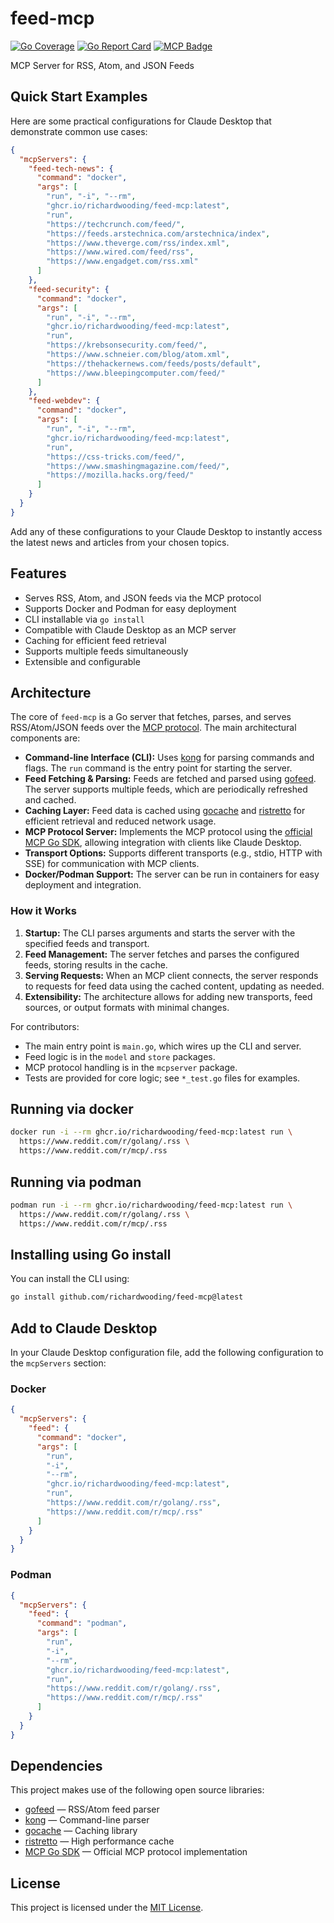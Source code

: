 # feed-mcp

[![Go Coverage](https://github.com/richardwooding/feed-mcp/wiki/coverage.svg)](https://raw.githack.com/wiki/richardwooding/feed-mcp/coverage.html)
[![Go Report Card](https://goreportcard.com/badge/github.com/richardwooding/feed-mcp)](https://goreportcard.com/report/github.com/richardwooding/feed-mcp)
[![MCP Badge](https://lobehub.com/badge/mcp/richardwooding-feed-mcp)](https://lobehub.com/mcp/richardwooding-feed-mcp)

MCP Server for RSS, Atom, and JSON Feeds

## Quick Start Examples

Here are some practical configurations for Claude Desktop that demonstrate common use cases:

```json
{
  "mcpServers": {
    "feed-tech-news": {
      "command": "docker",
      "args": [
        "run", "-i", "--rm",
        "ghcr.io/richardwooding/feed-mcp:latest",
        "run",
        "https://techcrunch.com/feed/",
        "https://feeds.arstechnica.com/arstechnica/index",
        "https://www.theverge.com/rss/index.xml",
        "https://www.wired.com/feed/rss",
        "https://www.engadget.com/rss.xml"
      ]
    },
    "feed-security": {
      "command": "docker",
      "args": [
        "run", "-i", "--rm",
        "ghcr.io/richardwooding/feed-mcp:latest",
        "run",
        "https://krebsonsecurity.com/feed/",
        "https://www.schneier.com/blog/atom.xml",
        "https://thehackernews.com/feeds/posts/default",
        "https://www.bleepingcomputer.com/feed/"
      ]
    },
    "feed-webdev": {
      "command": "docker",
      "args": [
        "run", "-i", "--rm",
        "ghcr.io/richardwooding/feed-mcp:latest",
        "run",
        "https://css-tricks.com/feed/",
        "https://www.smashingmagazine.com/feed/",
        "https://mozilla.hacks.org/feed/"
      ]
    }
  }
}
```

Add any of these configurations to your Claude Desktop to instantly access the latest news and articles from your chosen topics.

## Features

- Serves RSS, Atom, and JSON feeds via the MCP protocol
- Supports Docker and Podman for easy deployment
- CLI installable via `go install`
- Compatible with Claude Desktop as an MCP server
- Caching for efficient feed retrieval
- Supports multiple feeds simultaneously
- Extensible and configurable

## Architecture

The core of `feed-mcp` is a Go server that fetches, parses, and serves RSS/Atom/JSON feeds over the [MCP protocol](https://spec.modelcontextprotocol.io/specification/). The main architectural components are:

- **Command-line Interface (CLI):** Uses [kong](https://github.com/alecthomas/kong) for parsing commands and flags. The `run` command is the entry point for starting the server.
- **Feed Fetching & Parsing:** Feeds are fetched and parsed using [gofeed](https://github.com/mmcdole/gofeed). The server supports multiple feeds, which are periodically refreshed and cached.
- **Caching Layer:** Feed data is cached using [gocache](https://github.com/eko/gocache) and [ristretto](https://github.com/dgraph-io/ristretto) for efficient retrieval and reduced network usage.
- **MCP Protocol Server:** Implements the MCP protocol using the [official MCP Go SDK](https://github.com/modelcontextprotocol/go-sdk), allowing integration with clients like Claude Desktop.
- **Transport Options:** Supports different transports (e.g., stdio, HTTP with SSE) for communication with MCP clients.
- **Docker/Podman Support:** The server can be run in containers for easy deployment and integration.

### How it Works

1. **Startup:** The CLI parses arguments and starts the server with the specified feeds and transport.
2. **Feed Management:** The server fetches and parses the configured feeds, storing results in the cache.
3. **Serving Requests:** When an MCP client connects, the server responds to requests for feed data using the cached content, updating as needed.
4. **Extensibility:** The architecture allows for adding new transports, feed sources, or output formats with minimal changes.

For contributors:  
- The main entry point is `main.go`, which wires up the CLI and server.
- Feed logic is in the `model` and `store` packages.
- MCP protocol handling is in the `mcpserver` package.
- Tests are provided for core logic; see `*_test.go` files for examples.

## Running via docker

```sh
docker run -i --rm ghcr.io/richardwooding/feed-mcp:latest run \
  https://www.reddit.com/r/golang/.rss \
  https://www.reddit.com/r/mcp/.rss
```

## Running via podman

```sh
podman run -i --rm ghcr.io/richardwooding/feed-mcp:latest run \
  https://www.reddit.com/r/golang/.rss \
  https://www.reddit.com/r/mcp/.rss
```

## Installing using Go install

You can install the CLI using:

```sh
go install github.com/richardwooding/feed-mcp@latest
```

## Add to Claude Desktop

In your Claude Desktop configuration file, add the following configuration to the `mcpServers` section:

### Docker

```json
{
  "mcpServers": {
    "feed": {
      "command": "docker",
      "args": [
        "run",
        "-i",
        "--rm",
        "ghcr.io/richardwooding/feed-mcp:latest",
        "run",
        "https://www.reddit.com/r/golang/.rss",
        "https://www.reddit.com/r/mcp/.rss"
      ]
    }
  }
}
```

### Podman

```json
{
  "mcpServers": {
    "feed": {
      "command": "podman",
      "args": [
        "run",
        "-i",
        "--rm",
        "ghcr.io/richardwooding/feed-mcp:latest",
        "run",
        "https://www.reddit.com/r/golang/.rss",
        "https://www.reddit.com/r/mcp/.rss"
      ]
    }
  }
}
```

## Dependencies

This project makes use of the following open source libraries:

- [gofeed](https://github.com/mmcdole/gofeed) — RSS/Atom feed parser
- [kong](https://github.com/alecthomas/kong) — Command-line parser
- [gocache](https://github.com/eko/gocache) — Caching library
- [ristretto](https://github.com/dgraph-io/ristretto) — High performance cache
- [MCP Go SDK](https://github.com/modelcontextprotocol/go-sdk) — Official MCP protocol implementation

## License

This project is licensed under the [MIT License](LICENSE).
